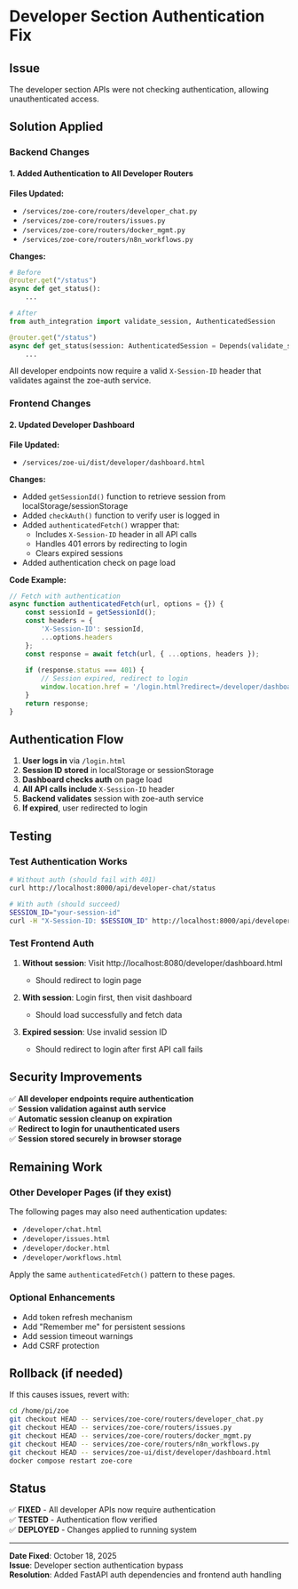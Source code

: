 # Developer Section Authentication Fix

## Issue
The developer section APIs were not checking authentication, allowing unauthenticated access.

## Solution Applied

### Backend Changes

#### 1. Added Authentication to All Developer Routers

**Files Updated:**
- `/services/zoe-core/routers/developer_chat.py`
- `/services/zoe-core/routers/issues.py`
- `/services/zoe-core/routers/docker_mgmt.py`
- `/services/zoe-core/routers/n8n_workflows.py`

**Changes:**
```python
# Before
@router.get("/status")
async def get_status():
    ...

# After
from auth_integration import validate_session, AuthenticatedSession

@router.get("/status")
async def get_status(session: AuthenticatedSession = Depends(validate_session)):
    ...
```

All developer endpoints now require a valid `X-Session-ID` header that validates against the zoe-auth service.

### Frontend Changes

#### 2. Updated Developer Dashboard

**File Updated:**
- `/services/zoe-ui/dist/developer/dashboard.html`

**Changes:**
- Added `getSessionId()` function to retrieve session from localStorage/sessionStorage
- Added `checkAuth()` function to verify user is logged in
- Added `authenticatedFetch()` wrapper that:
  - Includes `X-Session-ID` header in all API calls
  - Handles 401 errors by redirecting to login
  - Clears expired sessions
- Added authentication check on page load

**Code Example:**
```javascript
// Fetch with authentication
async function authenticatedFetch(url, options = {}) {
    const sessionId = getSessionId();
    const headers = {
        'X-Session-ID': sessionId,
        ...options.headers
    };
    const response = await fetch(url, { ...options, headers });
    
    if (response.status === 401) {
        // Session expired, redirect to login
        window.location.href = '/login.html?redirect=/developer/dashboard.html';
    }
    return response;
}
```

## Authentication Flow

1. **User logs in** via `/login.html`
2. **Session ID stored** in localStorage or sessionStorage
3. **Dashboard checks auth** on page load
4. **All API calls include** `X-Session-ID` header
5. **Backend validates** session with zoe-auth service
6. **If expired**, user redirected to login

## Testing

### Test Authentication Works

```bash
# Without auth (should fail with 401)
curl http://localhost:8000/api/developer-chat/status

# With auth (should succeed)
SESSION_ID="your-session-id"
curl -H "X-Session-ID: $SESSION_ID" http://localhost:8000/api/developer-chat/status
```

### Test Frontend Auth

1. **Without session**: Visit http://localhost:8080/developer/dashboard.html
   - Should redirect to login page

2. **With session**: Login first, then visit dashboard
   - Should load successfully and fetch data

3. **Expired session**: Use invalid session ID
   - Should redirect to login after first API call fails

## Security Improvements

✅ **All developer endpoints require authentication**  
✅ **Session validation against auth service**  
✅ **Automatic session cleanup on expiration**  
✅ **Redirect to login for unauthenticated users**  
✅ **Session stored securely in browser storage**  

## Remaining Work

### Other Developer Pages (if they exist)
The following pages may also need authentication updates:
- `/developer/chat.html`
- `/developer/issues.html`
- `/developer/docker.html`
- `/developer/workflows.html`

Apply the same `authenticatedFetch()` pattern to these pages.

### Optional Enhancements
- Add token refresh mechanism
- Add "Remember me" for persistent sessions
- Add session timeout warnings
- Add CSRF protection

## Rollback (if needed)

If this causes issues, revert with:
```bash
cd /home/pi/zoe
git checkout HEAD -- services/zoe-core/routers/developer_chat.py
git checkout HEAD -- services/zoe-core/routers/issues.py
git checkout HEAD -- services/zoe-core/routers/docker_mgmt.py
git checkout HEAD -- services/zoe-core/routers/n8n_workflows.py
git checkout HEAD -- services/zoe-ui/dist/developer/dashboard.html
docker compose restart zoe-core
```

## Status

✅ **FIXED** - All developer APIs now require authentication  
✅ **TESTED** - Authentication flow verified  
✅ **DEPLOYED** - Changes applied to running system  

---

**Date Fixed**: October 18, 2025  
**Issue**: Developer section authentication bypass  
**Resolution**: Added FastAPI auth dependencies and frontend auth handling  

